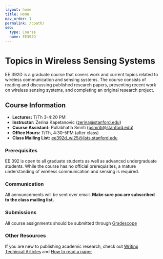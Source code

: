 ```yaml
---
layout: home
title: Home
nav_order: 1
permalink: /:path/
seo:
  type: Course
  name: EE392D
---
```


# Topics in Wireless Sensing Systems

EE 392D is a graduate course that covers work and current topics related to wireless communication and sensing systems. The course consists of reading and discussing published research papers, presenting recent work on wireless sensing systems, and completing an original research project. 

## Course Information
- **Lectures:** T/Th 3-4:20 PM
- **Instructor:** Zerina Kapetanovic (zerina@stanford.edu)
- **Course Assistant:** Pullabhatla Smriti (psmriti@stanford.edu)
- **Office Hours:** T/Th, 4:30-5PM (after class)
- **Class Mailing List:**  ee392d_wi25@lists.stanford.edu

### Prerequisites
EE 392 is open to all graduate students as well as advanced undergraduate students. While the course has no official prerequisites, a mature understanding of wireless communication and sensing is required. 

### Communication
All announcements will be sent over email. **Make sure you are subscribed to the class mailing list.**

### Submissions
All course assignments should be submitted through [Gradescope](https://www.gradescope.com/courses/901342)

### Other Resources
If you are new to publishing academic research, check out [Writing Techincal Articles](https://www.cs.columbia.edu/~hgs/etc/writing-style.html) and [How to read a paper](http://ccr.sigcomm.org/online/files/p83-keshavA.pdf)